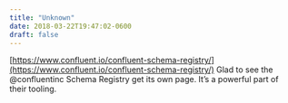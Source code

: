 ```yaml
---
title: "Unknown"
date: 2018-03-22T19:47:02-0600
draft: false
---
```


[https://www.confluent.io/confluent-schema-registry/](https://www.confluent.io/confluent-schema-registry/) Glad to see the @confluentinc Schema Registry get its own page. It’s a powerful part of their tooling.
